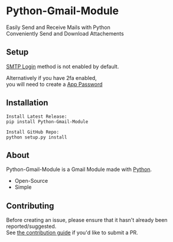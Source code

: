 # Python-Gmail-Module  
Easily Send and Receive Mails with Python  
Conveniently Send and Download Attachements  
  
## Setup  
  
[SMTP Login](https://myaccount.google.com/lesssecureapps) method is not enabled by default.  
  
Alternatively if you have 2fa enabled,  
you will need to create a [App Password](https://myaccount.google.com/apppasswords)  
  
## Installation
```  
Install Latest Release:  
pip install Python-Gmail-Module  
  
Install GitHub Repo:  
python setup.py install  
```  
  
## About  
Python-Gmail-Module is a Gmail Module made with [Python](https://www.python.org).  
  
- Open-Source  
- Simple  
  
## Contributing  
Before creating an issue, please ensure that it hasn't already been reported/suggested.  
See [the contribution guide](https://github.com/Y4hL/Python-Gmail-Module/blob/master/CONTRIBUTING.md) if you'd like to submit a PR.  
  
